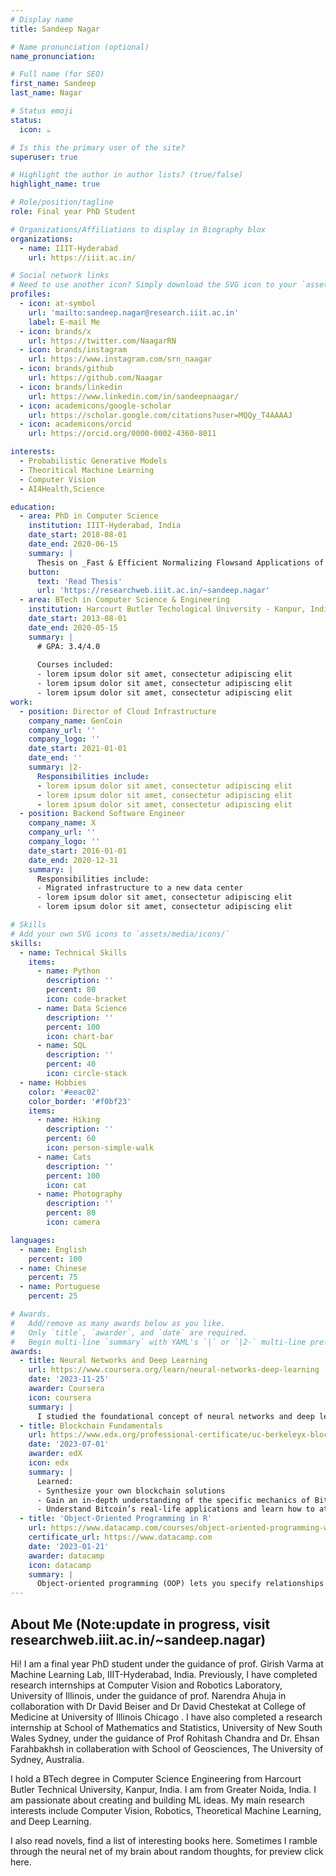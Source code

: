 ```yaml
---
# Display name
title: Sandeep Nagar

# Name pronunciation (optional)
name_pronunciation: 

# Full name (for SEO)
first_name: Sandeep
last_name: Nagar

# Status emoji
status:
  icon: ☕️

# Is this the primary user of the site?
superuser: true

# Highlight the author in author lists? (true/false)
highlight_name: true

# Role/position/tagline
role: Final year PhD Student 

# Organizations/Affiliations to display in Biography blox
organizations:
  - name: IIIT-Hyderabad
    url: https://iiit.ac.in/

# Social network links
# Need to use another icon? Simply download the SVG icon to your `assets/media/icons/` folder.
profiles:
  - icon: at-symbol
    url: 'mailto:sandeep.nagar@research.iiit.ac.in'
    label: E-mail Me
  - icon: brands/x
    url: https://twitter.com/NaagarRN
  - icon: brands/instagram
    url: https://www.instagram.com/srn_naagar
  - icon: brands/github
    url: https://github.com/Naagar
  - icon: brands/linkedin
    url: https://www.linkedin.com/in/sandeepnaagar/
  - icon: academicons/google-scholar
    url: https://scholar.google.com/citations?user=MQQy_T4AAAAJ
  - icon: academicons/orcid
    url: https://orcid.org/0000-0002-4360-8011

interests:
  - Probabilistic Generative Models
  - Theoritical Machine Learning
  - Computer Vision
  - AI4Health,Science

education:
  - area: PhD in Computer Science
    institution: IIIT-Hyderabad, India
    date_start: 2018-08-01
    date_end: 2020-06-15
    summary: |
      Thesis on _Fast & Efficient Normalizing Flowsand Applications of Image Generative Models_. Supervised by [Prof Girish Varma](https://girishvarma.in). 
    button:
      text: 'Read Thesis'
      url: 'https://researchweb.iiit.ac.in/~sandeep.nagar'
  - area: BTech in Computer Science & Engineering
    institution: Harcourt Butler Techological University - Kanpur, India
    date_start: 2013-08-01
    date_end: 2020-05-15
    summary: |
      # GPA: 3.4/4.0
      
      Courses included:
      - lorem ipsum dolor sit amet, consectetur adipiscing elit
      - lorem ipsum dolor sit amet, consectetur adipiscing elit
      - lorem ipsum dolor sit amet, consectetur adipiscing elit
work:
  - position: Director of Cloud Infrastructure
    company_name: GenCoin
    company_url: ''
    company_logo: ''
    date_start: 2021-01-01
    date_end: ''
    summary: |2-
      Responsibilities include:
      - lorem ipsum dolor sit amet, consectetur adipiscing elit
      - lorem ipsum dolor sit amet, consectetur adipiscing elit
      - lorem ipsum dolor sit amet, consectetur adipiscing elit
  - position: Backend Software Engineer
    company_name: X
    company_url: ''
    company_logo: ''
    date_start: 2016-01-01
    date_end: 2020-12-31
    summary: |
      Responsibilities include:
      - Migrated infrastructure to a new data center
      - lorem ipsum dolor sit amet, consectetur adipiscing elit
      - lorem ipsum dolor sit amet, consectetur adipiscing elit

# Skills
# Add your own SVG icons to `assets/media/icons/`
skills:
  - name: Technical Skills
    items:
      - name: Python
        description: ''
        percent: 80
        icon: code-bracket
      - name: Data Science
        description: ''
        percent: 100
        icon: chart-bar
      - name: SQL
        description: ''
        percent: 40
        icon: circle-stack
  - name: Hobbies
    color: '#eeac02'
    color_border: '#f0bf23'
    items:
      - name: Hiking
        description: ''
        percent: 60
        icon: person-simple-walk
      - name: Cats
        description: ''
        percent: 100
        icon: cat
      - name: Photography
        description: ''
        percent: 80
        icon: camera

languages:
  - name: English
    percent: 100
  - name: Chinese
    percent: 75
  - name: Portuguese
    percent: 25

# Awards.
#   Add/remove as many awards below as you like.
#   Only `title`, `awarder`, and `date` are required.
#   Begin multi-line `summary` with YAML's `|` or `|2-` multi-line prefix and indent 2 spaces below.
awards:
  - title: Neural Networks and Deep Learning
    url: https://www.coursera.org/learn/neural-networks-deep-learning
    date: '2023-11-25'
    awarder: Coursera
    icon: coursera
    summary: |
      I studied the foundational concept of neural networks and deep learning. By the end, I was familiar with the significant technological trends driving the rise of deep learning; build, train, and apply fully connected deep neural networks; implement efficient (vectorized) neural networks; identify key parameters in a neural network’s architecture; and apply deep learning to your own applications.
  - title: Blockchain Fundamentals
    url: https://www.edx.org/professional-certificate/uc-berkeleyx-blockchain-fundamentals
    date: '2023-07-01'
    awarder: edX
    icon: edx
    summary: |
      Learned:
      - Synthesize your own blockchain solutions
      - Gain an in-depth understanding of the specific mechanics of Bitcoin
      - Understand Bitcoin’s real-life applications and learn how to attack and destroy Bitcoin, Ethereum, smart contracts and Dapps, and alternatives to Bitcoin’s Proof-of-Work consensus algorithm
  - title: 'Object-Oriented Programming in R'
    url: https://www.datacamp.com/courses/object-oriented-programming-with-s3-and-r6-in-r
    certificate_url: https://www.datacamp.com
    date: '2023-01-21'
    awarder: datacamp
    icon: datacamp
    summary: |
      Object-oriented programming (OOP) lets you specify relationships between functions and the objects that they can act on, helping you manage complexity in your code. This is an intermediate level course, providing an introduction to OOP, using the S3 and R6 systems. S3 is a great day-to-day R programming tool that simplifies some of the functions that you write. R6 is especially useful for industry-specific analyses, working with web APIs, and building GUIs.
---
```


## About Me (Note:update in progress, visit researchweb.iiit.ac.in/~sandeep.nagar)

Hi! I am a final year PhD student under the guidance of prof. Girish Varma at Machine Learning Lab, IIIT-Hyderabad, India. Previously, I have completed research internships at Computer Vision and Robotics Laboratory, University of Illinois, under the guidance of prof. Narendra Ahuja in collaboration with Dr David Beiser and Dr David Chestekat at College of Medicine at University of Illinois Chicago . I have also completed a research internship at School of Mathematics and Statistics, University of New South Wales Sydney, under the guidance of Prof Rohitash Chandra and Dr. Ehsan Farahbakhsh in collaberation with School of Geosciences, The University of Sydney, Australia.

I hold a BTech degree in Computer Science Engineering from Harcourt Butler Technical University, Kanpur, India. I am from Greater Noida, India. I am passionate about creating and building ML ideas. My main research interests include Computer Vision, Robotics, Theoretical Machine Learning, and Deep Learning.

I also read novels, find a list of interesting books here. Sometimes I ramble through the neural net of my brain about random thoughts, for preview click here.

